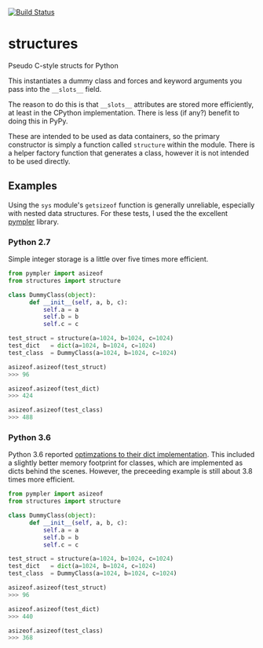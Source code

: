 [![Build Status](https://travis-ci.org/bholten/structures.svg?branch=master)](https://travis-ci.org/bholten/structures)

# structures
Pseudo C-style structs for Python

This instantiates a dummy class and forces and keyword arguments you
pass into the `__slots__` field.

The reason to do this is that `__slots__` attributes are stored more
efficiently, at least in the CPython implementation. There is less (if
any?) benefit to doing this in PyPy.

These are intended to be used as data containers, so the primary
constructor is simply a function called `structure` within the
module. There is a helper factory function that generates a class,
however it is not intended to be used directly.

## Examples
Using the `sys` module's `getsizeof` function is generally unreliable,
especially with nested data structures. For these tests, I used the
the excellent [pympler](https://pythonhosted.org/Pympler/) library.

### Python 2.7
Simple integer storage is a little over five times more efficient.

```python
from pympler import asizeof
from structures import structure

class DummyClass(object):
      def __init__(self, a, b, c):
          self.a = a
          self.b = b
          self.c = c

test_struct = structure(a=1024, b=1024, c=1024)
test_dict   = dict(a=1024, b=1024, c=1024)
test_class  = DummyClass(a=1024, b=1024, c=1024)

asizeof.asizeof(test_struct)
>>> 96

asizeof.asizeof(test_dict)
>>> 424

asizeof.asizeof(test_class)
>>> 488
```

### Python 3.6
Python 3.6 reported [optimzations to their dict
implementation](https://docs.python.org/3/whatsnew/3.6.html). This
included a slightly better memory footprint for classes, which are
implemented as dicts behind the scenes. However, the preceeding
example is still about 3.8 times more efficient.

```python
from pympler import asizeof
from structures import structure

class DummyClass(object):
      def __init__(self, a, b, c):
          self.a = a
          self.b = b
          self.c = c

test_struct = structure(a=1024, b=1024, c=1024)
test_dict   = dict(a=1024, b=1024, c=1024)
test_class  = DummyClass(a=1024, b=1024, c=1024)

asizeof.asizeof(test_struct)
>>> 96

asizeof.asizeof(test_dict)
>>> 440

asizeof.asizeof(test_class)
>>> 368
```
